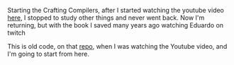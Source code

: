 Starting the Crafting Compilers, after I started watching the youtube video [here](https://github.com/Thomaz-Peres/Study-Notes/issues/4), I stopped to study other things and never went back. Now I'm returning, but with the book I saved many years ago watching Eduardo on twitch


This is old code, on that [repo](https://github.com/Thomaz-Peres/Study-Notes/tree/master/Computer_Science/Compiler_Interpreters/rust), when I was watching the Youtube video, and I'm going to start from here.

